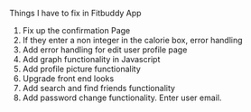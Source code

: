 Things I have to fix in Fitbuddy App

1. Fix up the confirmation Page
2. If they enter a non integer in the calorie box, error handling
3. Add error handling for edit user profile page
4. Add graph functionality in Javascript 
5. Add profile picture functionality 
6. Upgrade front end looks
7. Add search and find friends functionality
8. Add password change functionality. Enter user email. 

